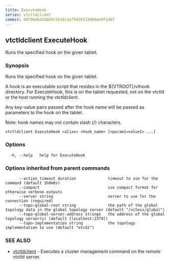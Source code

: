 ```yaml
---
title: ExecuteHook
series: vtctldclient
commit: 087964bd26b69c5b16c3af9d26515966de9f14bf
---
```

## vtctldclient ExecuteHook

Runs the specified hook on the given tablet.

### Synopsis

Runs the specified hook on the given tablet.

A hook is an executable script that resides in the ${VTROOT}/vthook directory.
For ExecuteHook, this is on the tablet requested, not on the vtctld or the host
running the vtctldclient.

Any key-value pairs passed after the hook name will be passed as parameters to
the hook on the tablet.

Note: hook names may not contain slash (/) characters.


```
vtctldclient ExecuteHook <alias> <hook_name> [<param1=value1> ...]
```

### Options

```
  -h, --help   help for ExecuteHook
```

### Options inherited from parent commands

```
      --action_timeout duration              timeout to use for the command (default 1h0m0s)
      --compact                              use compact format for otherwise verbose outputs
      --server string                        server to use for the connection (required)
      --topo-global-root string              the path of the global topology data in the global topology server (default "/vitess/global")
      --topo-global-server-address strings   the address of the global topology server(s) (default [localhost:2379])
      --topo-implementation string           the topology implementation to use (default "etcd2")
```

### SEE ALSO

* [vtctldclient](../)	 - Executes a cluster management command on the remote vtctld server.

